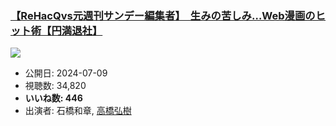 ### [【ReHacQvs元週刊サンデー編集者】　生みの苦しみ…Web漫画のヒット術【円満退社】](https://www.youtube.com/watch?v=1WqoF0Zb1OA)
[![](https://img.youtube.com/vi/1WqoF0Zb1OA/sddefault.jpg)](https://www.youtube.com/watch?v=1WqoF0Zb1OA)
-   公開日: 2024-07-09
-   視聴数: 34,820
-   **いいね数: 446**
-   出演者: 石橋和章, [高橋弘樹](/rehacq_fan/people/高橋弘樹 "wikilink")
